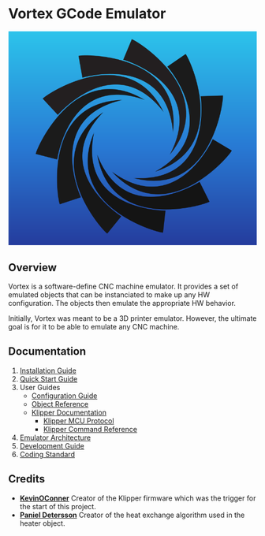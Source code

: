 # Vortex GCode Emulator
![logo](/docs/vortex.png)

## Overview
Vortex is a software-define CNC machine emulator. It provides a set
of emulated objects that can be instanciated to make up any HW
configuration. The objects then emulate the appropriate HW behavior.

Initially, Vortex was meant to be a 3D printer emulator. However, the
ultimate goal is for it to be able to emulate any CNC machine.

## Documentation
1. [Installation Guide](/docs/Installation.md)
2. [Quick Start Guide](/docs/QuickStart.md)
3. User Guides
   * [Configuration Guide](/docs/Configuration.md)
   * [Object Reference](/docs/ObjectReference.md)
   * [Klipper Documentation](/docs//Klipper/Klipper.md)
     * [Klipper MCU Protocol](/docs/Klipper/KlipperProtocol.md)
     * [Klipper Command Reference](/docs/Klipper/CommandReference.md)
4. [Emulator Architecture](/docs/Architecture.md)
5. [Development Guide](/docs/Development.md)
6. [Coding Standard](/docs/CodingStandard.md)

## Credits

* **[KevinOConner](http://github.com/Klipper3d)** Creator of the Klipper
firmware which was the trigger for the start of this project.
* **[Paniel Detersson](https://github.com/monkeypangit/thermalemulator)** Creator of
the heat exchange algorithm used in the heater object.

